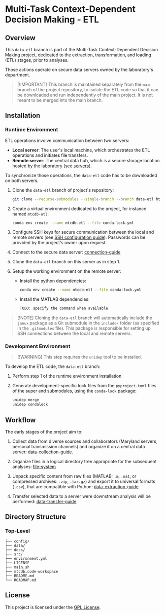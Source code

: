 # Multi-Task Context-Dependent Decision Making - ETL

## Overview

This `data-etl` branch is part of the Multi-Task Context-Dependent Decision Making project,
dedicated to the extraction, transformation, and loading (ETL) stages, prior to analyses.

Those actions operate on secure data servers owned by the laboratory's department.

> [!IMPORTANT] This branch is maintained separately from the `main` branch of the project
> repository, to isolate the ETL code so that it can be downloaded and run independently of the main
> project. It is not meant to be merged into the main branch.

## Installation

### Runtime Environment

ETL operations involve communication between two servers:

- **Local server**: The user's local machine, which orchestrates the ETL operations and initiates
  file transfers.
- **Remote server**: The central data hub, which is a secure storage location hosted by the
  laboratory (see [servers](docs/servers.rst)).

To synchronize those operations, the `data-etl` code has to be downloaded on both servers.

1. Clone the `data-etl` branch of project's repository:

   ```sh
   git clone --recurse-submodules --single-branch --branch data-etl https://github.com/esther-poniatowski/multitask-context-dependent-behavior.git
   ```

2. Create a virtual environment dedicated to the project, for instance named `mtcdb-etl`:

   ```sh
   conda env create --name mtcdb-etl --file conda-lock.yml
   ```

3. Configure SSH keys for secure communication between the local and remote servers (see [SSH
   configuration guide](docs/ssh_config.rst)). Passwords can be provided by the project's owner upon
   request.

4. Connect to the secure data server: [connection-guide](docs/servers.rst)

5. Clone the `data-etl` branch on this server as in step 1.

6. Setup the working environment on the remote server:
   - Install the python dependencies:

     ```sh
     conda env create --name mtcdb-etl --file conda-lock.yml
     ```

   - Install the MATLAB dependencies:

     ```sh
     TODO: specify the command when available
     ```

> [!NOTE] Cloning the `data-etl` branch will automatically include the `janux` package as a Git
> submodule in the `include/` folder (as specified in the `.gitmodules` file). This package is
> responsible for setting up SSH connections between the local and remote servers.

### Development Environment

> [!WARNING] This step requires the `unidep` tool to be installed.

To develop the ETL code, the `data-etl` branch:

1. Perform step 1 of the runtime environment installation.

2. Generate development-specific lock files from the `pyproject.toml` files of the super and
   submodules, using the `conda-lock` package:

   ```sh
   unidep merge
   unidep condalock
   ```


## Workflow

The early stages of the project aim to:

1. Collect data from diverse sources and collaborators (Maryland servers, personal transmission
   channels) and organize it on a central data server:
   [data-collection-guide](docs/data_collection.rst).

2. Organize files in a logical directory tree appropriate for the subsequent analyses:
   [file-system](docs/file_system.rst)

3. Unpack specific content from raw files (MATLAB: `.m`, `.mat`, or compressed archives: `.zip`,
   `.tar.gz`) and export it to universal formats (`.csv`), that are compatible with Python:
   [data-extraction-guide](docs/data_extraction.rst)

4. Transfer selected data to a server were downstream analysis will be performed:
   [data-transfer-guide](docs/data_transfer.rst)

## Directory Structure

### Top-Level

```plaintext
├── config/          
├── data/
├── docs/
├── src/
├── environment.yml
├── LICENSE
├── main.sh
├── mtcdb.code-workspace
├── README.md
└── ROADMAP.md
```

## License

This project is licensed under the [GPL License](LICENSE).
